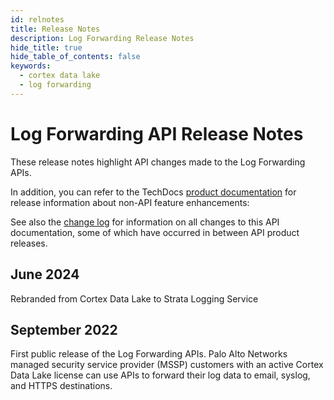 ```yaml
---
id: relnotes
title: Release Notes
description: Log Forwarding Release Notes
hide_title: true
hide_table_of_contents: false
keywords:
  - cortex data lake
  - log forwarding
---
```


# Log Forwarding API Release Notes

These release notes highlight API changes made to the Log Forwarding APIs.

In addition, you can refer to the TechDocs [product documentation](https://docs.paloaltonetworks.com/strata-logging-service/administration/forward-logs) for release information about non-API feature enhancements:

See also the [change log](/cdl/logforwarding/docs/release-notes/changelog) for information on all changes to this API documentation, some of which have
occurred in between API product releases.

## June 2024

Rebranded from Cortex Data Lake to Strata Logging Service

## September 2022

First public release of the Log Forwarding APIs. Palo Alto Networks managed security service provider (MSSP) customers with an active Cortex Data Lake license can use APIs to forward their log data to email, syslog, and HTTPS destinations.
